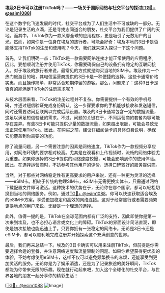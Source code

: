 **埃及3日卡可以注册TikTok吗？——一场关于国际网络与社交平台的探讨[[TG💪+ @esim1088](https://t.me/s/esim1088)]**

在这个数字化飞速发展的时代，社交平台成为了人们生活中不可或缺的一部分。无论是记录生活的点滴，还是寻找志同道合的朋友，社交平台为我们提供了广阔的天地。而其中，TikTok作为一款风靡全球的应用程序，更是吸引了无数用户的目光。然而，如果你是一位身在埃及的旅行者，可能会好奇：埃及本地的3日卡是否能够支持TikTok的注册和使用呢？今天，我们就来深入探讨一下这个问题。

首先，让我们明确一点：TikTok是一款需要网络连接才能正常使用的应用程序。因此，要想顺利注册并使用TikTok，你需要确保自己的设备拥有稳定的互联网接入。对于埃及的旅行者来说，最常见的方式就是购买当地的SIM卡。埃及作为一个热门旅游目的地，其电信运营商提供的3日卡是一种便捷的选择。这些卡通常价格实惠，而且操作简单，非常适合短期停留的游客。那么，问题来了：这种3日卡是否真的能满足TikTok的注册需求呢？

从技术层面来看，TikTok的注册过程并不复杂。你需要提供一个有效的手机号码，并通过短信验证完成身份确认。这一步骤要求你的手机能够接收和发送短信，同时还需要访问互联网以完成后续设置。埃及的3日卡通常包含一定的数据流量，这足以满足短信验证的需求。不过，问题的关键在于，不同运营商的套餐内容可能存在差异。有些3日卡可能只提供少量的数据流量，如果超出限额，可能会导致无法正常使用TikTok。因此，在购买之前，建议仔细阅读卡的具体资费说明，确保它能覆盖到你需要的功能。

除了流量问题，另一个需要注意的因素是网络速度。TikTok作为一款视频分享应用，对网络环境的要求相对较高。尤其是在观看和上传视频时，流畅的网络体验尤为重要。如果你选择的3日卡提供的网络速度较慢，可能会影响到你的使用体验。因此，在选择运营商时，不妨参考其他用户的评价，选择口碑较好的服务提供商。

当然，对于那些对网络稳定性有更高要求的用户来说，还有一种更为灵活的选择——eSIM卡。相较于传统的物理SIM卡，eSIM卡无需更换实体卡，只需通过网络下载配置文件即可激活。这种技术的优势在于，无论你在哪个国家，都可以轻松切换到当地的网络服务。例如，通过[TG💪+ @esim1088](https://t.me/s/esim1088)，你可以快速获取适合埃及的eSIM卡方案，享受更加稳定和高效的网络连接。这对于经常旅行或者需要频繁更换地点的用户来说，无疑是一个理想的选择。

此外，值得一提的是，TikTok在全球范围内都有广泛的支持，因此即使你是第一次来到埃及，也不必担心语言或文化上的障碍。TikTok的界面设计简洁直观，即使是初次接触也能迅速上手。只要你拥有一张稳定的网络卡，无论是3日卡还是eSIM卡，都可以顺利地完成注册并开始探索这个充满创意的世界。

最后，我们再来总结一下。埃及的3日卡确实可以用来注册TikTok，但前提是你需要选择合适的套餐，并注意网络速度和流量限制的问题。如果你希望获得更优质的体验，不妨考虑使用eSIM卡，这样不仅可以避免频繁换卡的麻烦，还能享受到更加灵活的服务。无论你是为了娱乐消遣，还是为了记录旅途的美好瞬间，TikTok都能为你带来无限的乐趣。现在就行动起来吧，加入这个全球化的社交平台，与世界各地的朋友一起分享你的精彩生活！

[[TG💪+ @esim1088](https://t.me/s/esim1088) ![Image](https://i.postimg.cc/4NQfJmqS/Snipaste-2025-05-13-00-14-12.png)]